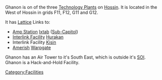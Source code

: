 Ghanon is on of the three [Technology
Plants](Technology_Plant "wikilink") on [Hossin](Hossin "wikilink"). It
is located in the West of Hossin in grids F11, F12, G11 and G12.

It has [Lattice](Lattice "wikilink") Links to:

-   [Amp Station](Amp_Station "wikilink") [Ixtab](Ixtab "wikilink")
    ([Sub-Capitol](Sub-Capitol "wikilink"))
-   [Interlink Facility](Interlink_Facility "wikilink")
    [Hurakan](Hurakan "wikilink")
-   Interlink Facility [Kisin](Kisin "wikilink")
-   [Amerish](Amerish "wikilink") [Warpgate](Warpgate "wikilink")

Ghanon has an Air Tower to it's South East, which is outside it's
[SOI](SOI "wikilink"). Ghanon is a Hack-and-Hold Facility.

[Category:Facilities](Category:Facilities "wikilink")